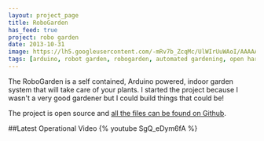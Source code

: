 ```yaml
---
layout: project_page
title: RoboGarden
has_feed: true
project: robo garden
date: 2013-10-31
image: https://lh5.googleusercontent.com/-mRv7b_ZcqMc/UlWIrUuWAoI/AAAAAAAAJD4/Rg-lHeKS_wQ/w1118-h549-no/IMG_1664.JPG
tags: [arduino, robot garden, robogarden, automated gardening, open hardware]
---
```

The RoboGarden is a self contained, Arduino powered, indoor garden system that will take care of your plants. I started the project because I wasn't a very good gardener but I could build things that could be!

The project is open source and [all the files can be found on Github](https://github.com/neverstopbuilding/robo-garden).

##Latest Operational Video
{% youtube SgQ_eDym6fA %}
